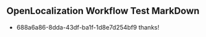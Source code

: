 ## OpenLocalization Workflow Test MarkDown
* 688a6a86-8dda-43df-ba1f-1d8e7d254bf9 
thanks!<!--HONumber=Mar16_HO1-->
